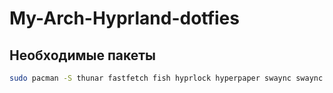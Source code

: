# My-Arch-Hyprland-dotfies

## Необходимые пакеты

```bash
sudo pacman -S thunar fastfetch fish hyprlock hyperpaper swaync swaync wlogout
```


